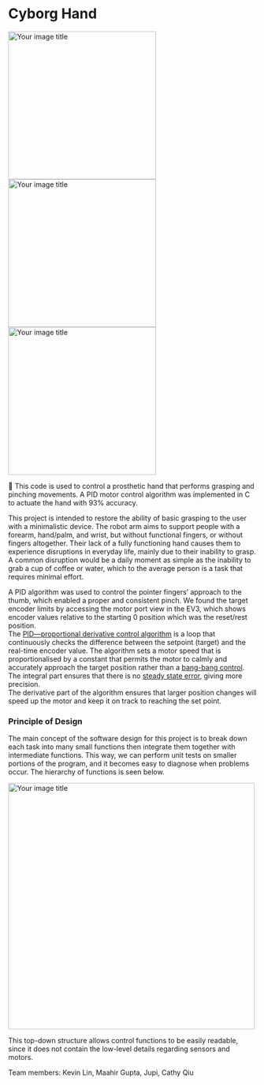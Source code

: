 # Cyborg Hand

<img src="https://user-images.githubusercontent.com/36112125/113521681-14eb4600-9569-11eb-9436-58c40825cad0.png" alt="Your image title" width="300"/>
<img src="https://user-images.githubusercontent.com/36112125/113521683-17e63680-9569-11eb-9afa-3083d6fe26a2.png" alt="Your image title" width="300"/>
<img src="https://user-images.githubusercontent.com/36112125/113521684-1b79bd80-9569-11eb-81b7-6acd9adf7852.png" alt="Your image title" width="300"/>

:mechanical_arm: This code is used to control a prosthetic hand that performs grasping and pinching movements. A PID motor control algorithm was implemented in C to actuate the hand with 93% accuracy.

This project is intended to restore the ability of basic grasping to the user with a minimalistic device.
The robot arm aims to support people with a forearm, hand/palm, and wrist, but without functional fingers, or without fingers altogether. 
Their lack of a fully functioning hand causes them to experience disruptions in everyday life, mainly due to their inability to grasp. 
A common disruption would be a daily moment as simple as the inability to grab a cup of coffee or water, which to the average person is a task that requires minimal effort.

A PID algorithm was used to control the pointer fingers’ approach to the thumb, which enabled a proper and consistent pinch. 
We found the target encoder limits by accessing the motor port view in the EV3, which shows encoder values  relative to the starting 0 position which was the reset/rest position.  
The [PID—proportional derivative control algorithm](https://www.matthewpeterkelly.com/tutorials/pdControl/index.html) is a loop that continuously checks the difference between the 
setpoint (target) and the real-time encoder value. The algorithm sets a motor speed that is proportionalised by a constant that permits the motor to 
calmly and accurately approach the target position rather than a [bang-bang control](https://en.wikipedia.org/wiki/Bang%E2%80%93bang_control).  
The integral part ensures that there is no [steady state error](https://www.electrical4u.com/steady-state-error-analysis/#:~:text=Steady%2Dstate%20error%20is%20defined,response%20for%20a%20linear%20system.), 
giving more precision.  
The derivative part of the algorithm ensures that larger position changes will speed up the motor and keep it on track to reaching the set point.

### Principle of Design ###
The main concept of the software design for this project is to break down each task into many small functions then integrate them together with intermediate functions. 
This way, we can perform unit tests on smaller portions of the program, and it becomes easy to diagnose when problems occur. 
The hierarchy of functions is seen below.

<img src="https://user-images.githubusercontent.com/36112125/113522200-955f7600-956c-11eb-9ced-f97620943669.PNG" alt="Your image title" width="500"/>

This top-down structure allows control functions to be easily readable, since it does not contain the low-level details regarding sensors and motors.



Team members: Kevin Lin, Maahir Gupta, Jupi, Cathy Qiu
